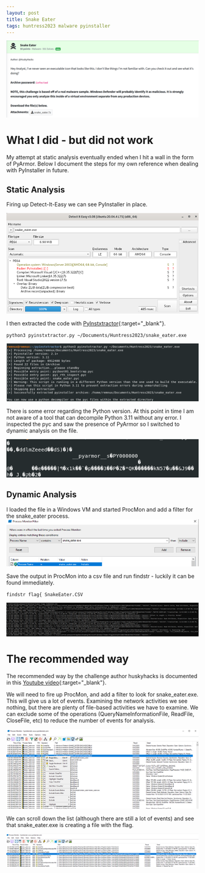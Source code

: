 ```yaml
---
layout: post 
title: Snake Eater
tags: huntress2023 malware pyinstaller
---
```


![Challenge Text for Snake Eater](/docs/assets/images/Huntress2023/SnakeEater/SnakeEater_Challenge.png)

# What I did - but did not work

My attempt at static analysis eventually ended when I hit a wall in the form of PyArmor. Below I document the steps for my own reference when dealing with PyInstaller in future.

## Static Analysis

Firing up Detect-It-Easy we can see PyInstaller in place.

![Snake Eater Detect It Easy Results](/docs/assets/images/Huntress2023/SnakeEater/SnakeEater_DetectItEasy.png)

I then extracted the code with [PyInstxtractor](https://github.com/extremecoders-re/pyinstxtractor){:target="_blank"}.
```
python3 pyinstxtractor.py ~/Documents/Huntress2023/snake_eater.exe
```
![Snake Eater PyInstaller Extractor](/docs/assets/images/Huntress2023/SnakeEater/SnakeEater_PyInstallerExtractor.png)

There is some error regarding the Python version. At this point in time I am not aware of a tool that can decompile Python 3.11 without any error. I inspected the pyc and saw the presence of PyArmor so I switched to dynamic analysis on the file.

![Snake Eater PyArmor](/docs/assets/images/Huntress2023/SnakeEater/SnakeEater_PyArmor.png)

## Dynamic Analysis
I loaded the file in a Windows VM and started ProcMon and add a filter for the snake_eater process.
![ProcMon filter for Snake Eater](/docs/assets/images/Huntress2023/SnakeEater/ProcMon_Filter.png)

Save the output in ProcMon into a csv file and run findstr - luckily it can be found immediately. 
```
findstr flag{ SnakeEater.CSV
```
![findstr results with the flag](/docs/assets/images/Huntress2023/SnakeEater/FindStr_flag.png)

# The recommended way

The recommended way by the challenge author huskyhacks is documented in this [Youtube video](https://www.youtube.com/watch?v=Zcp4Qc7B260){:target="_blank"}.

We will need to fire up ProcMon, and add a filter to look for snake_eater.exe. This will give us a lot of events. Examining the network activities we see nothing, but there are plenty of file-based activities we have to examine. We can exclude some of the operations (QueryNameInformationFile, ReadFile, CloseFile, etc) to reduce the number of events for analysis.

![ProcMon Exclude Operation](/docs/assets/images/Huntress2023/SnakeEater/ProcMon_ExcludeCloseFile.png)

We can scroll down the list (although there are still a lot of events) and see that snake_eater.exe is creating a file with the flag.

![ProcMon Results](/docs/assets/images/Huntress2023/SnakeEater/ProcMon_Results.png)


